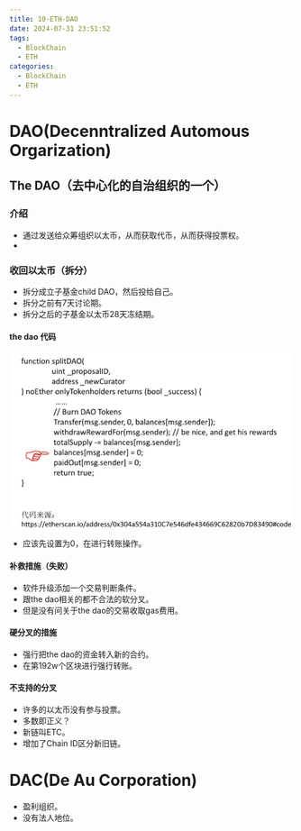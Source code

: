 ```yaml
---
title: 10-ETH-DAO
date: 2024-07-31 23:51:52
tags:
  - BlockChain
  - ETH
categories:
  - BlockChain
  - ETH
---
```

# DAO(Decenntralized Automous Orgarization)

## The DAO（去中心化的自治组织的一个）

### 介绍
- 通过发送给众筹组织以太币，从而获取代币，从而获得投票权。
- 
### 收回以太币（拆分）
- 拆分成立子基金child DAO，然后投给自己。
- 拆分之前有7天讨论期。
- 拆分之后的子基金以太币28天冻结期。
#### the dao 代码
![](./pic/Pasted%20image%2020240731220617.png)
- 应该先设置为0，在进行转账操作。

#### 补救措施（失败）

- 软件升级添加一个交易判断条件。
- 跟the dao相关的都不合法的软分叉。
- 但是没有问关于the dao的交易收取gas费用。

#### 硬分叉的措施
- 强行把the dao的资金转入新的合约。
- 在第192w个区块进行强行转账。

#### 不支持的分叉
- 许多的以太币没有参与投票。
- 多数即正义？
- 新链叫ETC。
- 增加了Chain ID区分新旧链。
# DAC(De Au Corporation)

- 盈利组织。
- 没有法人地位。